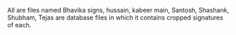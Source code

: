 All are files named Bhavika signs, hussain, kabeer main, Santosh, Shashank, Shubham, Tejas are database files in which it contains cropped signatures of each.
